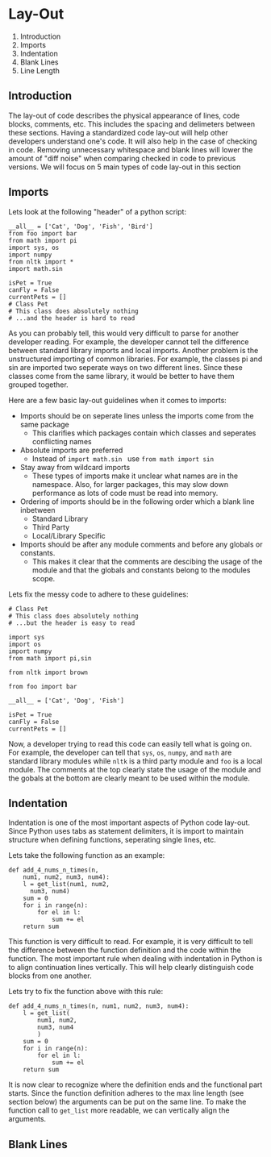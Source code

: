 # Lay-Out

1. Introduction
2. Imports
3. Indentation
4. Blank Lines
5. Line Length


## Introduction
The lay-out of code describes the physical appearance of lines, code blocks, comments, etc. This includes the spacing and delimeters between these sections. Having a standardized code lay-out will help other developers understand one's code. It will also help in the case of checking in code. Removing unnecessary whitespace and blank lines will lower the amount of "diff noise" when comparing checked in code to previous versions. We will focus on 5 main types of code lay-out in this section

## Imports

Lets look at the following "header" of a python script:

```
__all__ = ['Cat', 'Dog', 'Fish', 'Bird']
from foo import bar
from math import pi
import sys, os
import numpy
from nltk import *
import math.sin

isPet = True
canFly = False
currentPets = []
# Class Pet
# This class does absolutely nothing
# ...and the header is hard to read
```

As you can probably tell, this would very difficult to parse for another developer reading. For example, the developer cannot tell the difference between standard library imports and local imports. Another problem is the unstructured importing of common libraries. For example, the classes pi and sin are imported two seperate ways on two different lines. Since these classes come from the same library, it would be better to have them grouped together.

Here are a few basic lay-out guidelines when it comes to imports:

- Imports should be on seperate lines unless the imports come from the same package
	- This clarifies which packages contain which classes and seperates conflicting names
- Absolute imports are preferred
	- Instead of `import math.sin ` use `from math import sin `
- Stay away from wildcard imports
	- These types of imports make it unclear what names are in the namespace. Also, for larger packages, this may slow down performance as lots of code must be read into memory.
- Ordering of imports should be in the following order which a blank line inbetween
	- Standard Library
	- Third Party
	- Local/Library Specific
- Imports should be after any module comments and before any globals or constants.
	- This makes it clear that the comments are descibing the usage of the module and that the globals and constants belong to the modules scope.

Lets fix the messy code to adhere to these guidelines:
```
# Class Pet
# This class does absolutely nothing
# ...but the header is easy to read

import sys
import os
import numpy
from math import pi,sin

from nltk import brown

from foo import bar

__all__ = ['Cat', 'Dog', 'Fish']

isPet = True
canFly = False
currentPets = []
```

Now, a developer trying to read this code can easily tell what is going on. For example, the developer can tell that `sys`, `os`, `numpy`, and `math` are standard library modules while `nltk` is a third party module and `foo` is a local module. The comments at the top clearly state the usage of the module and the gobals at the bottom are clearly meant to be used within the module.

## Indentation

Indentation is one of the most important aspects of Python code lay-out. Since Python uses tabs as statement delimiters, it is import to maintain structure when defining functions, seperating single lines, etc.

Lets take the following function as an example:
```
def add_4_nums_n_times(n, 
	num1, num2, num3, num4):
	l = get_list(num1, num2,
	  num3, num4)
	sum = 0
	for i in range(n):
		for el in l:
			sum += el
	return sum
```

This function is very difficult to read. For example, it is very difficult to tell the difference between the function definition and the code within the function. The most important rule when dealing with indentation in Python is to align continuation lines vertically. This will help clearly distinguish code blocks from one another. 

Lets try to fix the function above with this rule:
```
def add_4_nums_n_times(n, num1, num2, num3, num4):
	l = get_list(
		num1, num2,
	  	num3, num4
	  	)
	sum = 0
	for i in range(n):
		for el in l:
			sum += el
	return sum
```
It is now clear to recognize where the definition ends and the functional part starts. Since the function definition adheres to the max line length (see section below) the arguments can be put on the same line. To make the function call to `get_list` more readable, we can vertically align the arguments.  

## Blank Lines


